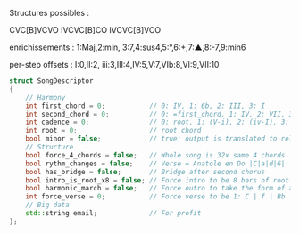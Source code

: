 
Structures possibles :

CVC[B]VCVO
IVCVC[B]CO
IVCVC[B]VCO

enrichissements :
1:Maj,2:min, 3:7,4:sus4,5:°,6:+,7:▲,8:-7,9:min6

per-step offsets :
I:0,II:2, iii:3,III:4,IV:5,V:7,VIb:8,VI:9,VII:10

```cpp
struct SongDescriptor
{
    // Harmony
    int first_chord = 0;           // 0: IV, 1: 6b, 2: III, 3: I
    int second_chord = 0;          // 0: =first_chord, 1: IV, 2: VII, 3: IIIb
    int cadence = 0;               // 0: root, 1: (V-i), 2: (iv-I), 3: (IIb-I)
    int root = 0;                  // root chord
    bool minor = false;            // true: output is translated to relative minor
    // Structure
    bool force_4_chords = false;   // Whole song is 32x same 4 chords
    bool rythm_changes = false;    // Verse = Anatole en Do |C|a|d|G|
    bool has_bridge = false;       // Bridge after second chorus
    bool intro_is_root_x8 = false; // Force intro to be 8 bars of root chord
    bool harmonic_march = false;   // Force outro to take the form of an harmonic march i | iv | VII | III || VI | II | V | I x4
    int force_verse = 0;           // Force verse to be 1: C | f | Bb | Eb || D▲| G7 | C7 | G7 x2   2: | V | i | x16
    // Big data
    std::string email;             // For profit
};
```
